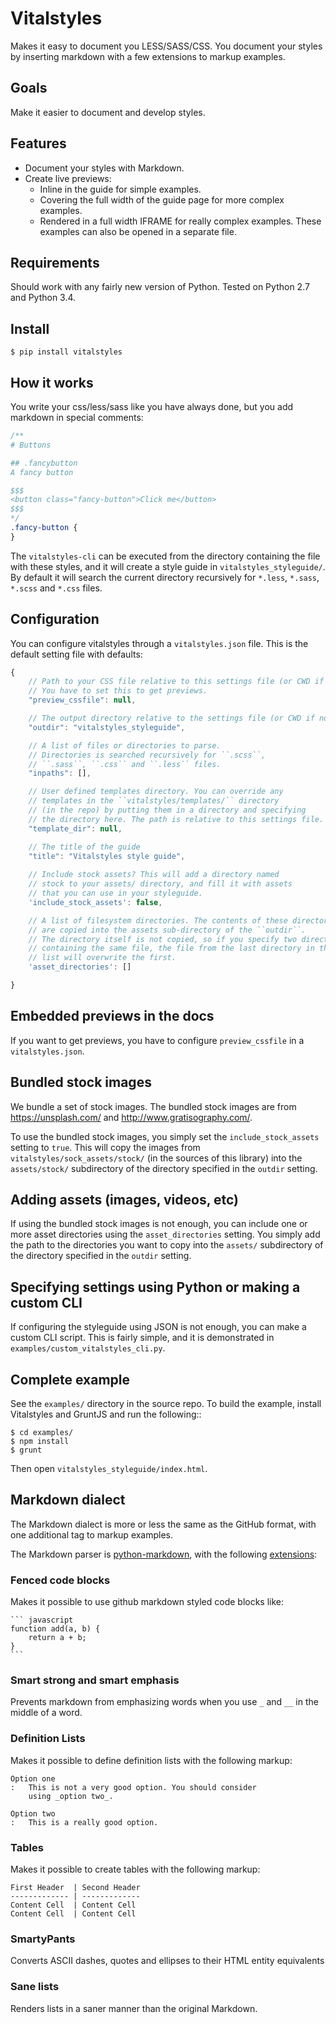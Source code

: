 # Vitalstyles

Makes it easy to document you LESS/SASS/CSS. You document your styles by inserting markdown with a few extensions to markup examples.


## Goals
Make it easier to document and develop styles.


## Features
- Document your styles with Markdown.
- Create live previews:
    - Inline in the guide for simple examples.
    - Covering the full width of the guide page for more complex examples.
    - Rendered in a full width IFRAME for really complex examples. These examples can also be opened in a separate file.


## Requirements
Should work with any fairly new version of Python. Tested on Python 2.7 and Python 3.4.


## Install
```
$ pip install vitalstyles
```

## How it works
You write your css/less/sass like you have always done, but you add markdown in special comments:

``` css
/**
# Buttons

## .fancybutton
A fancy button

$$$
<button class="fancy-button">Click me</button>
$$$
*/
.fancy-button {
}
```

The ``vitalstyles-cli`` can be executed from the directory containing the file with these styles, and it will create a style guide in ``vitalstyles_styleguide/``. By default it will search the current directory recursively for ``*.less``, ``*.sass``, ``*.scss`` and ``*.css`` files.


## Configuration
You can configure vitalstyles through a ``vitalstyles.json`` file. This is the default setting file with defaults:

``` javascript
{
    // Path to your CSS file relative to this settings file (or CWD if no settings file).
    // You have to set this to get previews.
    "preview_cssfile": null,

    // The output directory relative to the settings file (or CWD if no settings file).
    "outdir": "vitalstyles_styleguide",

    // A list of files or directories to parse.
    // Directories is searched recursively for ``.scss``,
    // ``.sass``, ``.css`` and ``.less`` files.
    "inpaths": [],

    // User defined templates directory. You can override any
    // templates in the ``vitalstyles/templates/`` directory
    // (in the repo) by putting them in a directory and specifying
    // the directory here. The path is relative to this settings file.
    "template_dir": null,

    // The title of the guide
    "title": "Vitalstyles style guide",
    
    // Include stock assets? This will add a directory named
    // stock to your assets/ directory, and fill it with assets
    // that you can use in your styleguide.
    'include_stock_assets': false,

    // A list of filesystem directories. The contents of these directories
    // are copied into the assets sub-directory of the ``outdir``.
    // The directory itself is not copied, so if you specify two directories
    // containing the same file, the file from the last directory in the
    // list will overwrite the first.
    'asset_directories': []

}
```


## Embedded previews in the docs
If you want to get previews, you have to configure ``preview_cssfile`` in a ``vitalstyles.json``.


## Bundled stock images
We bundle a set of stock images. The bundled stock images are from https://unsplash.com/ and http://www.gratisography.com/.

To use the bundled stock images, you simply set the ``include_stock_assets`` setting to ``true``. This will copy the images from ``vitalstyles/sock_assets/stock/`` (in the sources of this library) into the ``assets/stock/`` subdirectory of the directory specified in the ``outdir`` setting.


## Adding assets (images, videos, etc)
If using the bundled stock images is not enough, you can include one or more asset directories using the ``asset_directories`` setting. You simply add the path to the directories you want to copy into the ``assets/`` subdirectory of the directory specified in the ``outdir`` setting.  


## Specifying settings using Python or making a custom CLI
If configuring the styleguide using JSON is not enough, you can make a custom CLI script. This is fairly simple, and it is demonstrated in ``examples/custom_vitalstyles_cli.py``.


## Complete example
See the ``examples/`` directory in the source repo. To build the example, install Vitalstyles and GruntJS and run the following::

    $ cd examples/
    $ npm install
    $ grunt

Then open ``vitalstyles_styleguide/index.html``.


## Markdown dialect
The Markdown dialect is more or less the same as the GitHub format, with one additional tag to markup examples.

The Markdown parser is [python-markdown](https://pythonhosted.org/Markdown/), with the following [extensions](https://pythonhosted.org/Markdown/extensions/index.html):

### Fenced code blocks
Makes it possible to use github markdown styled code blocks like:

    ``` javascript
    function add(a, b) {
        return a + b;
    }
    ```

### Smart strong and smart emphasis
Prevents markdown from emphasizing words when you use ``_`` and ``__`` in the middle of a word.

### Definition Lists
Makes it possible to define definition lists with the following markup:

```
Option one
:   This is not a very good option. You should consider
    using _option two_.

Option two
:   This is a really good option.
```

### Tables
Makes it possible to create tables with the following markup:

```
First Header  | Second Header
------------- | -------------
Content Cell  | Content Cell
Content Cell  | Content Cell
```


### SmartyPants
Converts ASCII dashes, quotes and ellipses to their HTML entity equivalents


### Sane lists
Renders lists in a saner manner than the original Markdown.
